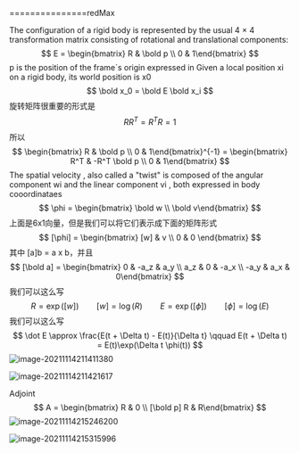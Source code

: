 ===============redMax

The configuration of a rigid body is represented by the usual 4 × 4 transformation matrix consisting of rotational and translational components:  
$$
E = \begin{bmatrix}  R & \bold p \\ 0 & 1\end{bmatrix}
$$
p is the position of the frame`s origin expressed in Given a local position xi on a rigid body, its world position is x0
$$
\bold x_0 = \bold E \bold x_i
$$
旋转矩阵很重要的形式是
$$
RR^T = R^T R = 1
$$
所以
$$
\begin{bmatrix}  R & \bold p \\ 0 & 1\end{bmatrix}^{-1} = \begin{bmatrix}  R^T & -R^T \bold p \\ 0 & 1\end{bmatrix}
$$
The spatial velocity , also called a "twist" is composed of the angular component wi and the linear component vi , both expressed in body cooordinataes
$$
\phi = \begin{bmatrix} \bold w \\ \bold v\end{bmatrix}
$$
上面是6x1向量，但是我们可以将它们表示成下面的矩阵形式
$$
[\phi] = \begin{bmatrix} [w] & v \\ 0 & 0 \end{bmatrix}
$$
其中 [a]b = a x b，并且
$$
[\bold a] = \begin{bmatrix} 0 & -a_z & a_y \\ a_z & 0 & -a_x \\ -a_y & a_x & 0\end{bmatrix}
$$
我们可以这么写
$$
R = \exp([w]) \qquad [w] = \log(R) \qquad E = \exp([\phi]) \qquad [\phi] = \log(E)
$$
我们可以这么写
$$
\dot E \approx \frac{E(t + \Delta t) - E(t)}{\Delta t} \qquad E(t + \Delta t) = E(t)\exp(\Delta t \phi(t))
$$
![image-20211114211411380](E:\mycode\collection\定理\理论力学\机器人约束\image-20211114211411380.png)

![image-20211114211421617](E:\mycode\collection\定理\理论力学\机器人约束\image-20211114211421617.png)

Adjoint
$$
A = \begin{bmatrix} R & 0 \\ [\bold p] R & R\end{bmatrix}
$$
![image-20211114215246200](E:\mycode\collection\定理\理论力学\机器人约束\image-20211114215246200.png)

![image-20211114215315996](E:\mycode\collection\定理\理论力学\机器人约束\image-20211114215315996.png)

